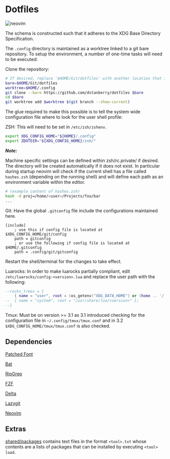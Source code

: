 # Dotfiles

![neovim](https://github.com/dstanberry/dotfiles/wiki/assets/vim.png)

The schema is constructed such that it adheres to the XDG Base Directory
Specification.

The `.config` directory is maintained as a worktree linked to a git bare repository.
To setup the environment, a number of one-time tasks will need to be executed:

Clone the repository:

```bash
# If desired, replace '$HOME/Git/dotfiles' with another location that is preferred.
bare=$HOME/Git/dotfiles
worktree=$HOME/.config
git clone --bare https://github.com/dstanberry/dotfiles $bare
cd $bare
git worktree add $worktree $(git branch --show-current)
```

The glue required to make this possible is to tell the system wide configuration
file where to look for the user shell profile:

ZSH: This will need to be set in `/etc/zsh/zshenv`.

```zsh
export XDG_CONFIG_HOME="${HOME}/.config"
export ZDOTDIR="${XDG_CONFIG_HOME}/zsh/"
```

**_Note:_**

Machine specific settings can be defined within zsh/rc.private/ if
desired. The directory will be created automatically if it does not exist. In
particular during startup neovim will check if the current shell has a
file called `hashes.zsh` (depending on the running shell) and
will define each path as an environment variable within the editor.

```zsh
# (example content of hashes.zsh)
hash -d proj=/home/<user>/Projects/foo/bar
...
```

Git: Have the global `.gitconfig` file include the configurations
maintained here.

```gitconfig
[include]
    ; use this if config file is located at $XDG_CONFIG_HOME/git/config
    path = gitconfig
    ; or use the following if config file is located at $HOME/.gitconfig
    path = .config/git/gitconfig
```

Restart the shell/terminal for the changes to take effect.

Luarocks: In order to make luarocks partially compliant, edit
`/etc/luarocks/config-<version>.lua` and replace the user path with the
following:

<!-- markdownlint-disable MD013 -->

```lua
--rocks_trees = {
    { name = "user", root = (os_getenv("XDG_DATA_HOME") or (home .. '/.local/share')) .. "/luarocks" };
--  { name = "system", root = "/usr/share/lua/<version>" };
--}
```

Tmux: Must be on version >= 3.1 as 3.1 introduced checking for the configuration
file in `~/.config/tmux/tmux.conf` and in 3.2 `$XDG_CONFIG_HOME/tmux/tmux.conf`
is also checked.

## Dependencies

[Patched Font](https://www.nerdfonts.com)

[Bat](https://github.com/sharkdp/bat)

[RipGrep](https://github.com/BurntSushi/ripgrep)

[FZF](https://github.com/junegunn/fzf)

[Delta](https://github.com/dandavison/delta)

[Lazygit](https://github.com/jesseduffield/lazygit)

[Neovim](https://github.com/neovim/neovim)

## Extras

[shared/packages](https://github.com/dstanberry/dotfiles/blob/main/shared/packages)
contains text files in the format `<tool>.txt` whose contents are a lists of
packages that can be installed by executing `<tool> load`.
